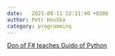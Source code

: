 ```yaml
---
date:   2021-08-11 22:11:40 +0200
author: Petr Houška
category: programming
---	
```

[Don of F# teaches Guido of Python](https://www.youtube.com/watch?v=e2J9PGC-K1E)
